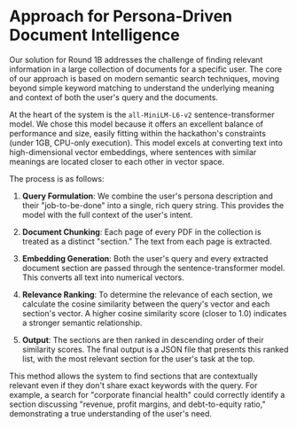 # Approach for Persona-Driven Document Intelligence

Our solution for Round 1B addresses the challenge of finding relevant information in a large collection of documents for a specific user. The core of our approach is based on modern semantic search techniques, moving beyond simple keyword matching to understand the underlying meaning and context of both the user's query and the documents.

At the heart of the system is the `all-MiniLM-L6-v2` sentence-transformer model. We chose this model because it offers an excellent balance of performance and size, easily fitting within the hackathon's constraints (under 1GB, CPU-only execution). This model excels at converting text into high-dimensional vector embeddings, where sentences with similar meanings are located closer to each other in vector space.

The process is as follows:

1.  **Query Formulation**: We combine the user's persona description and their "job-to-be-done" into a single, rich query string. This provides the model with the full context of the user's intent.

2.  **Document Chunking**: Each page of every PDF in the collection is treated as a distinct "section." The text from each page is extracted.

3.  **Embedding Generation**: Both the user's query and every extracted document section are passed through the sentence-transformer model. This converts all text into numerical vectors.

4.  **Relevance Ranking**: To determine the relevance of each section, we calculate the cosine similarity between the query's vector and each section's vector. A higher cosine similarity score (closer to 1.0) indicates a stronger semantic relationship.

5.  **Output**: The sections are then ranked in descending order of their similarity scores. The final output is a JSON file that presents this ranked list, with the most relevant section for the user's task at the top.

This method allows the system to find sections that are contextually relevant even if they don't share exact keywords with the query. For example, a search for "corporate financial health" could correctly identify a section discussing "revenue, profit margins, and debt-to-equity ratio," demonstrating a true understanding of the user's need.